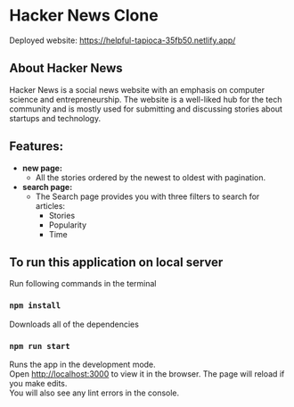 # Hacker News Clone

Deployed website: https://helpful-tapioca-35fb50.netlify.app/

## About Hacker News

Hacker News is a social news website with an emphasis on computer science and entrepreneurship. The website is a well-liked hub for the tech community and is mostly used for submitting and discussing stories about startups and technology.

## Features:

- **new page:**
    - All the stories ordered by the newest to oldest with pagination.
- **search page:**
    - The Search page provides you with three filters to search for articles:
        - Stories
        - Popularity
        - Time
        
## To run this application on local server

Run following commands in the terminal

### `npm install`

Downloads all of the dependencies

### `npm run start`

Runs the app in the development mode.<br />
Open [http://localhost:3000](http://localhost:3000) to view it in the browser.
The page will reload if you make edits.<br />
You will also see any lint errors in the console.


